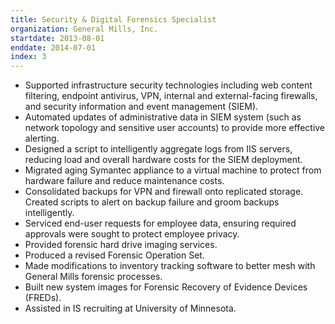 ```yaml
---
title: Security & Digital Forensics Specialist
organization: General Mills, Inc.
startdate: 2013-08-01
enddate: 2014-07-01
index: 3
---
```


* Supported infrastructure security technologies including web content filtering,
  endpoint antivirus, VPN, internal and external-facing firewalls, and security
  information and event management (SIEM).
* Automated updates of administrative data in SIEM system (such as network
  topology and sensitive user accounts) to provide more effective alerting.
* Designed a script to intelligently aggregate logs from IIS servers, reducing
  load and overall hardware costs for the SIEM deployment.
* Migrated aging Symantec appliance to a virtual machine to protect from
  hardware failure and reduce maintenance costs.
* Consolidated backups for VPN and firewall onto replicated storage.
  Created scripts to alert on backup failure and groom backups intelligently.
* Serviced end-user requests for employee data, ensuring required approvals
  were sought to protect employee privacy.
* Provided forensic hard drive imaging services.
* Produced a revised Forensic Operation Set.
* Made modifications to inventory tracking software to better mesh with
  General Mills forensic processes.
* Built new system images for Forensic Recovery of Evidence Devices (FREDs).
* Assisted in IS recruiting at University of Minnesota.
